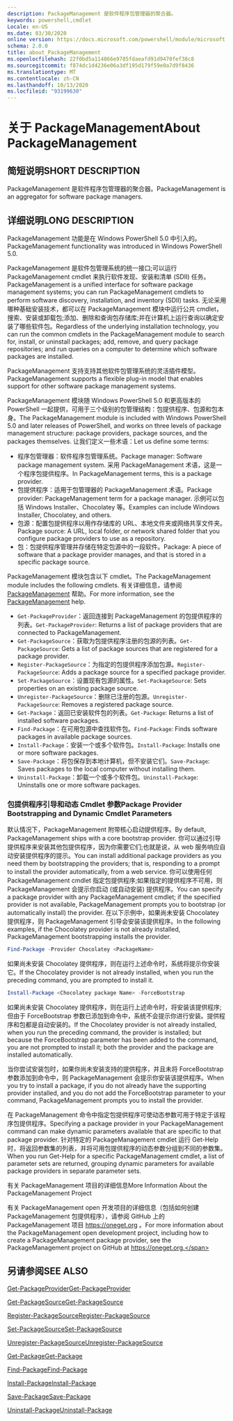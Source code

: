 ```yaml
---
description: PackageManagement 是软件程序包管理器的聚合器。
keywords: powershell,cmdlet
Locale: en-US
ms.date: 03/30/2020
online version: https://docs.microsoft.com/powershell/module/microsoft.powershell.core/about/about_packagemanagement?view=powershell-5.1&WT.mc_id=ps-gethelp
schema: 2.0.0
title: about_PackageManagement
ms.openlocfilehash: 22f0bd5a114866e9785fdaeafd91d9470fef38c8
ms.sourcegitcommit: f874dc1d4236e06a3df195d179f59e0a7d9f8436
ms.translationtype: MT
ms.contentlocale: zh-CN
ms.lasthandoff: 10/13/2020
ms.locfileid: "93199630"
---
```

# <a name="about-packagemanagement"></a><span data-ttu-id="2aa71-104">关于 PackageManagement</span><span class="sxs-lookup"><span data-stu-id="2aa71-104">About PackageManagement</span></span>

## <a name="short-description"></a><span data-ttu-id="2aa71-105">简短说明</span><span class="sxs-lookup"><span data-stu-id="2aa71-105">SHORT DESCRIPTION</span></span>
<span data-ttu-id="2aa71-106">PackageManagement 是软件程序包管理器的聚合器。</span><span class="sxs-lookup"><span data-stu-id="2aa71-106">PackageManagement is an aggregator for software package managers.</span></span>

## <a name="long-description"></a><span data-ttu-id="2aa71-107">详细说明</span><span class="sxs-lookup"><span data-stu-id="2aa71-107">LONG DESCRIPTION</span></span>

<span data-ttu-id="2aa71-108">PackageManagement 功能是在 Windows PowerShell 5.0 中引入的。</span><span class="sxs-lookup"><span data-stu-id="2aa71-108">PackageManagement functionality was introduced in Windows PowerShell 5.0.</span></span>

<span data-ttu-id="2aa71-109">PackageManagement 是软件包管理系统的统一接口;可以运行 PackageManagement cmdlet 来执行软件发现、安装和清单 (SDII) 任务。</span><span class="sxs-lookup"><span data-stu-id="2aa71-109">PackageManagement is a unified interface for software package management systems; you can run PackageManagement cmdlets to perform software discovery, installation, and inventory (SDII) tasks.</span></span> <span data-ttu-id="2aa71-110">无论采用哪种基础安装技术，都可以在 PackageManagement 模块中运行公共 cmdlet，搜索、安装或卸载包;添加、删除和查询包存储库;并在计算机上运行查询以确定安装了哪些软件包。</span><span class="sxs-lookup"><span data-stu-id="2aa71-110">Regardless of the underlying installation technology, you can run the common cmdlets in the PackageManagement module to search for, install, or uninstall packages; add, remove, and query package repositories; and run queries on a computer to determine which software packages are installed.</span></span>

<span data-ttu-id="2aa71-111">PackageManagement 支持支持其他软件包管理系统的灵活插件模型。</span><span class="sxs-lookup"><span data-stu-id="2aa71-111">PackageManagement supports a flexible plug-in model that enables support for other software package management systems.</span></span>

<span data-ttu-id="2aa71-112">PackageManagement 模块随 Windows PowerShell 5.0 和更高版本的 PowerShell 一起提供，可用于三个级别的包管理结构：包提供程序、包源和包本身。</span><span class="sxs-lookup"><span data-stu-id="2aa71-112">The PackageManagement module is included with Windows PowerShell 5.0 and later releases of PowerShell, and works on three levels of package management structure: package providers, package sources, and the packages themselves.</span></span> <span data-ttu-id="2aa71-113">让我们定义一些术语：</span><span class="sxs-lookup"><span data-stu-id="2aa71-113">Let us define some terms:</span></span>

- <span data-ttu-id="2aa71-114">程序包管理器：软件程序包管理系统。</span><span class="sxs-lookup"><span data-stu-id="2aa71-114">Package manager: Software package management system.</span></span> <span data-ttu-id="2aa71-115">采用 PackageManagement 术语，这是一个程序包提供程序。</span><span class="sxs-lookup"><span data-stu-id="2aa71-115">In PackageManagement terms, this is a package provider.</span></span>
- <span data-ttu-id="2aa71-116">包提供程序：适用于包管理器的 PackageManagement 术语。</span><span class="sxs-lookup"><span data-stu-id="2aa71-116">Package provider: PackageManagement term for a package manager.</span></span> <span data-ttu-id="2aa71-117">示例可以包括 Windows Installer、Chocolatey 等。</span><span class="sxs-lookup"><span data-stu-id="2aa71-117">Examples can include Windows Installer, Chocolatey, and others.</span></span>
- <span data-ttu-id="2aa71-118">包源：配置包提供程序以用作存储库的 URL、本地文件夹或网络共享文件夹。</span><span class="sxs-lookup"><span data-stu-id="2aa71-118">Package source: A URL, local folder, or network shared folder that you configure package providers to use as a repository.</span></span>
- <span data-ttu-id="2aa71-119">包：包提供程序管理并存储在特定包源中的一段软件。</span><span class="sxs-lookup"><span data-stu-id="2aa71-119">Package: A piece of software that a package provider manages, and that is stored in a specific package source.</span></span>

<span data-ttu-id="2aa71-120">PackageManagement 模块包含以下 cmdlet。</span><span class="sxs-lookup"><span data-stu-id="2aa71-120">The PackageManagement module includes the following cmdlets.</span></span> <span data-ttu-id="2aa71-121">有关详细信息，请参阅 [PackageManagement](/powershell/module/packagemanagement) 帮助。</span><span class="sxs-lookup"><span data-stu-id="2aa71-121">For more information, see the [PackageManagement](/powershell/module/packagemanagement) help.</span></span>

- <span data-ttu-id="2aa71-122">`Get-PackageProvider`：返回连接到 PackageManagement 的包提供程序的列表。</span><span class="sxs-lookup"><span data-stu-id="2aa71-122">`Get-PackageProvider`: Returns a list of package providers that are  connected to PackageManagement.</span></span>
- <span data-ttu-id="2aa71-123">`Get-PackageSource`：获取为包提供程序注册的包源的列表。</span><span class="sxs-lookup"><span data-stu-id="2aa71-123">`Get-PackageSource`: Gets a list of package sources that are registered for a package provider.</span></span>
- <span data-ttu-id="2aa71-124">`Register-PackageSource`：为指定的包提供程序添加包源。</span><span class="sxs-lookup"><span data-stu-id="2aa71-124">`Register-PackageSource`: Adds a package source for a specified package provider.</span></span>
- <span data-ttu-id="2aa71-125">`Set-PackageSource`：设置现有包源的属性。</span><span class="sxs-lookup"><span data-stu-id="2aa71-125">`Set-PackageSource`: Sets properties on an existing package source.</span></span>
- <span data-ttu-id="2aa71-126">`Unregister-PackageSource`：删除已注册的包源。</span><span class="sxs-lookup"><span data-stu-id="2aa71-126">`Unregister-PackageSource`: Removes a registered package source.</span></span>
- <span data-ttu-id="2aa71-127">`Get-Package`：返回已安装软件包的列表。</span><span class="sxs-lookup"><span data-stu-id="2aa71-127">`Get-Package`: Returns a list of installed software packages.</span></span>
- <span data-ttu-id="2aa71-128">`Find-Package`：在可用包源中查找软件包。</span><span class="sxs-lookup"><span data-stu-id="2aa71-128">`Find-Package`: Finds software packages in available package sources.</span></span>
- <span data-ttu-id="2aa71-129">`Install-Package`：安装一个或多个软件包。</span><span class="sxs-lookup"><span data-stu-id="2aa71-129">`Install-Package`: Installs one or more software packages.</span></span>
- <span data-ttu-id="2aa71-130">`Save-Package`：将包保存到本地计算机，但不安装它们。</span><span class="sxs-lookup"><span data-stu-id="2aa71-130">`Save-Package`: Saves packages to the local computer without installing them.</span></span>
- <span data-ttu-id="2aa71-131">`Uninstall-Package`：卸载一个或多个软件包。</span><span class="sxs-lookup"><span data-stu-id="2aa71-131">`Uninstall-Package`: Uninstalls one or more software packages.</span></span>

### <a name="package-provider-bootstrapping-and-dynamic-cmdlet-parameters"></a><span data-ttu-id="2aa71-132">包提供程序引导和动态 Cmdlet 参数</span><span class="sxs-lookup"><span data-stu-id="2aa71-132">Package Provider Bootstrapping and Dynamic Cmdlet Parameters</span></span>

<span data-ttu-id="2aa71-133">默认情况下，PackageManagement 附带核心启动提供程序。</span><span class="sxs-lookup"><span data-stu-id="2aa71-133">By default, PackageManagement ships with a core bootstrap provider.</span></span> <span data-ttu-id="2aa71-134">你可以通过引导提供程序来安装其他包提供程序，因为你需要它们;也就是说，从 web 服务响应自动安装提供程序的提示。</span><span class="sxs-lookup"><span data-stu-id="2aa71-134">You can install additional package providers as you need them by bootstrapping the providers; that is, responding to a prompt to install the provider automatically, from a web service.</span></span> <span data-ttu-id="2aa71-135">你可以使用任何 PackageManagement cmdlet 指定包提供程序;如果指定的提供程序不可用，则 PackageManagement 会提示你启动 (或自动安装) 提供程序。</span><span class="sxs-lookup"><span data-stu-id="2aa71-135">You can specify a package provider with any PackageManagement cmdlet; if the specified provider is not available, PackageManagement prompts you to bootstrap (or automatically install) the provider.</span></span> <span data-ttu-id="2aa71-136">在以下示例中，如果尚未安装 Chocolatey 提供程序，则 PackageManagement 引导会安装该提供程序。</span><span class="sxs-lookup"><span data-stu-id="2aa71-136">In the following examples, if the Chocolatey provider is not already installed, PackageManagement bootstrapping installs the provider.</span></span>

```powershell
Find-Package -Provider Chocolatey <PackageName>
```

<span data-ttu-id="2aa71-137">如果尚未安装 Chocolatey 提供程序，则在运行上述命令时，系统将提示你安装它。</span><span class="sxs-lookup"><span data-stu-id="2aa71-137">If the Chocolatey provider is not already installed, when you run the preceding command, you are prompted to install it.</span></span>

```powershell
Install-Package <Chocolatey package Name> -ForceBootstrap
```

<span data-ttu-id="2aa71-138">如果尚未安装 Chocolatey 提供程序，则在运行上述命令时，将安装该提供程序;但由于 ForceBootstrap 参数已添加到命令中，系统不会提示你进行安装。提供程序和包都是自动安装的。</span><span class="sxs-lookup"><span data-stu-id="2aa71-138">If the Chocolatey provider is not already installed, when you run the preceding command, the provider is installed; but because the ForceBootstrap parameter has been added to the command, you are not prompted to install it; both the provider and the package are installed automatically.</span></span>

<span data-ttu-id="2aa71-139">当你尝试安装包时，如果你尚未安装支持的提供程序，并且未将 ForceBootstrap 参数添加到命令中，则 PackageManagement 会提示你安装该提供程序。</span><span class="sxs-lookup"><span data-stu-id="2aa71-139">When you try to install a package, if you do not already have the supporting provider installed, and you do not add the ForceBootstrap parameter to your command, PackageManagement prompts you to install the provider.</span></span>

<span data-ttu-id="2aa71-140">在 PackageManagement 命令中指定包提供程序可使动态参数可用于特定于该程序包提供程序。</span><span class="sxs-lookup"><span data-stu-id="2aa71-140">Specifying a package provider in your PackageManagement command can make dynamic parameters available that are specific to that package provider.</span></span> <span data-ttu-id="2aa71-141">针对特定的 PackageManagement cmdlet 运行 Get-Help 时，将返回参数集的列表，并将可用包提供程序的动态参数分组到不同的参数集。</span><span class="sxs-lookup"><span data-stu-id="2aa71-141">When you run Get-Help for a specific PackageManagement cmdlet, a list of parameter sets are returned, grouping dynamic parameters for available package providers in separate parameter sets.</span></span>

<span data-ttu-id="2aa71-142">有关 PackageManagement 项目的详细信息</span><span class="sxs-lookup"><span data-stu-id="2aa71-142">More Information About the PackageManagement Project</span></span>

<span data-ttu-id="2aa71-143">有关 PackageManagement open 开发项目的详细信息（包括如何创建 PackageManagement 包提供程序），请参阅 GitHub 上的 PackageManagement 项目 https://oneget.org 。</span><span class="sxs-lookup"><span data-stu-id="2aa71-143">For more information about the PackageManagement open development project, including how to create a PackageManagement package provider, see the PackageManagement project on GitHub at https://oneget.org.</span></span>

## <a name="see-also"></a><span data-ttu-id="2aa71-144">另请参阅</span><span class="sxs-lookup"><span data-stu-id="2aa71-144">SEE ALSO</span></span>

[<span data-ttu-id="2aa71-145">Get-PackageProvider</span><span class="sxs-lookup"><span data-stu-id="2aa71-145">Get-PackageProvider</span></span>](xref:PackageManagement.Get-PackageProvider)

[<span data-ttu-id="2aa71-146">Get-PackageSource</span><span class="sxs-lookup"><span data-stu-id="2aa71-146">Get-PackageSource</span></span>](xref:PackageManagement.Get-PackageSource)

[<span data-ttu-id="2aa71-147">Register-PackageSource</span><span class="sxs-lookup"><span data-stu-id="2aa71-147">Register-PackageSource</span></span>](xref:PackageManagement.Register-PackageSource)

[<span data-ttu-id="2aa71-148">Set-PackageSource</span><span class="sxs-lookup"><span data-stu-id="2aa71-148">Set-PackageSource</span></span>](xref:PackageManagement.Set-PackageSource)

[<span data-ttu-id="2aa71-149">Unregister-PackageSource</span><span class="sxs-lookup"><span data-stu-id="2aa71-149">Unregister-PackageSource</span></span>](xref:PackageManagement.Unregister-PackageSource)

[<span data-ttu-id="2aa71-150">Get-Package</span><span class="sxs-lookup"><span data-stu-id="2aa71-150">Get-Package</span></span>](xref:PackageManagement.Get-Package)

[<span data-ttu-id="2aa71-151">Find-Package</span><span class="sxs-lookup"><span data-stu-id="2aa71-151">Find-Package</span></span>](xref:PackageManagement.Find-Package)

[<span data-ttu-id="2aa71-152">Install-Package</span><span class="sxs-lookup"><span data-stu-id="2aa71-152">Install-Package</span></span>](xref:PackageManagement.Install-Package)

[<span data-ttu-id="2aa71-153">Save-Package</span><span class="sxs-lookup"><span data-stu-id="2aa71-153">Save-Package</span></span>](xref:PackageManagement.Save-Package)

[<span data-ttu-id="2aa71-154">Uninstall-Package</span><span class="sxs-lookup"><span data-stu-id="2aa71-154">Uninstall-Package</span></span>](xref:PackageManagement.Uninstall-Package)

